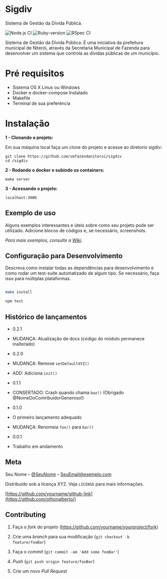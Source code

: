 # Sigdiv
Sistema de Gestão da Dívida Pública.
  
![Node.js CI](https://github.com/smfazendaniteroi/sigdiv/workflows/Node.js%20CI/badge.svg)
![Ruby-version](https://github.com/smfazendaniteroi/sigdiv/workflows/Ruby-version/badge.svg)
![RSpec CI](https://github.com/smfazendaniteroi/sigdiv/workflows/RSpec%20CI/badge.svg)

  
Sistema de Gestão da Dívida Pública. É uma iniciativa da prefeitura municipal de Niterói, através da Secretaria Municipal de Fazenda para desenvolver um sistema que controla as dívidas públicas de um município.
  

# Pré requisitos

  
- Sistema OS X Linux ou Windows
- Docker e docker-compose Instalado
- Makefile
- Terminal de sua preferência
    

# Instalação

 
**1 - Clonando o projeto:**

  

Em sua máquina local faça um clone do projeto e acesse ao diretorio sigdiv:

```  
git clone https://github.com/smfazendaniteroi/sigdiv
cd /sigdiv
```

  

**2 - Rodando o docker e subindo os containers:**

```
make server
```

**3 - Acessando o projeto:**

```
localhost:3000
```
## Exemplo de uso

  

Alguns exemplos interessantes e úteis sobre como seu projeto pode ser utilizado. Adicione blocos de códigos e, se necessário, screenshots.

  

_Para mais exemplos, consulte a [Wiki][wiki]._

  

## Configuração para Desenvolvimento

  

Descreva como instalar todas as dependências para desenvolvimento e como rodar um test-suite automatizado de algum tipo. Se necessário, faça isso para múltiplas plataformas.

  

```sh

make install

npm test

```

  

## Histórico de lançamentos

  

* 0.2.1

* MUDANÇA: Atualização de docs (código do módulo permanece inalterado)

* 0.2.0

* MUDANÇA: Remove `setDefaultXYZ()`

* ADD: Adiciona `init()`

* 0.1.1

* CONSERTADO: Crash quando chama `baz()` (Obrigado @NomeDoContribuidorGeneroso!)

* 0.1.0

* O primeiro lançamento adequado

* MUDANÇA: Renomeia `foo()` para `bar()`

* 0.0.1

* Trabalho em andamento

  

## Meta

  

Seu Nome – [@SeuNome](https://twitter.com/...) – SeuEmail@exemplo.com

  

Distribuído sob a licença XYZ. Veja `LICENSE` para mais informações.

  

[https://github.com/yourname/github-link](https://github.com/othonalberto/)

  

## Contributing

  

1. Faça o _fork_ do projeto (<https://github.com/yourname/yourproject/fork>)

2. Crie uma _branch_ para sua modificação (`git checkout -b feature/fooBar`)

3. Faça o _commit_ (`git commit -am 'Add some fooBar'`)

4.  _Push_ (`git push origin feature/fooBar`)

5. Crie um novo _Pull Request_

  

[npm-image]: https://img.shields.io/npm/v/datadog-metrics.svg?style=flat-square

[npm-url]: https://npmjs.org/package/datadog-metrics

[npm-downloads]: https://img.shields.io/npm/dm/datadog-metrics.svg?style=flat-square

[travis-image]: https://img.shields.io/travis/dbader/node-datadog-metrics/master.svg?style=flat-square

[travis-url]: https://travis-ci.org/dbader/node-datadog-metrics

[wiki]: https://github.com/seunome/seuprojeto/wiki